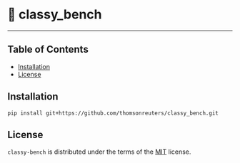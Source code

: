 # 🧪 classy_bench

-----

## Table of Contents

- [Installation](#installation)
- [License](#license)

## Installation

```console
pip install git+https://github.com/thomsonreuters/classy_bench.git
```

## License

`classy-bench` is distributed under the terms of the [MIT](https://spdx.org/licenses/MIT.html) license.
